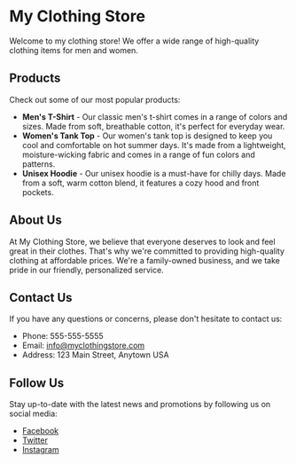 # My Clothing Store

Welcome to my clothing store! We offer a wide range of high-quality clothing items for men and women.

## Products

Check out some of our most popular products:

- **Men's T-Shirt** - Our classic men's t-shirt comes in a range of colors and sizes. Made from soft, breathable cotton, it's perfect for everyday wear.
- **Women's Tank Top** - Our women's tank top is designed to keep you cool and comfortable on hot summer days. It's made from a lightweight, moisture-wicking fabric and comes in a range of fun colors and patterns.
- **Unisex Hoodie** - Our unisex hoodie is a must-have for chilly days. Made from a soft, warm cotton blend, it features a cozy hood and front pockets.

## About Us

At My Clothing Store, we believe that everyone deserves to look and feel great in their clothes. That's why we're committed to providing high-quality clothing at affordable prices. We're a family-owned business, and we take pride in our friendly, personalized service.

## Contact Us

If you have any questions or concerns, please don't hesitate to contact us:

- Phone: 555-555-5555
- Email: info@myclothingstore.com
- Address: 123 Main Street, Anytown USA

## Follow Us

Stay up-to-date with the latest news and promotions by following us on social media:

- [Facebook](https://www.facebook.com/myclothingstore)
- [Twitter](https://twitter.com/myclothingstore)
- [Instagram](https://www.instagram.com/myclothingstore)
